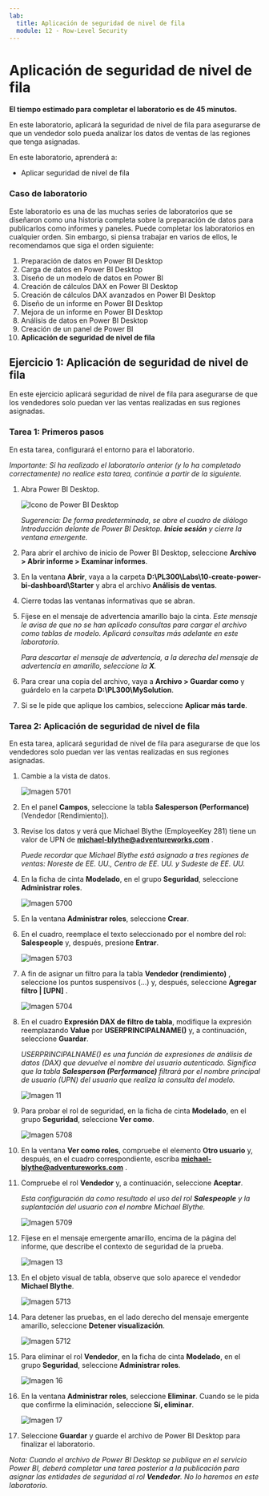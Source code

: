 ```yaml
---
lab:
  title: Aplicación de seguridad de nivel de fila
  module: 12 - Row-Level Security
---
```



# **Aplicación de seguridad de nivel de fila**

**El tiempo estimado para completar el laboratorio es de 45 minutos.**

En este laboratorio, aplicará la seguridad de nivel de fila para asegurarse de que un vendedor solo pueda analizar los datos de ventas de las regiones que tenga asignadas.

En este laboratorio, aprenderá a:

- Aplicar seguridad de nivel de fila

### **Caso de laboratorio**

Este laboratorio es una de las muchas series de laboratorios que se diseñaron como una historia completa sobre la preparación de datos para publicarlos como informes y paneles. Puede completar los laboratorios en cualquier orden. Sin embargo, si piensa trabajar en varios de ellos, le recomendamos que siga el orden siguiente:

1. Preparación de datos en Power BI Desktop
1. Carga de datos en Power BI Desktop
1. Diseño de un modelo de datos en Power BI
1. Creación de cálculos DAX en Power BI Desktop
1. Creación de cálculos DAX avanzados en Power BI Desktop
1. Diseño de un informe en Power BI Desktop
1. Mejora de un informe en Power BI Desktop
1. Análisis de datos en Power BI Desktop
1. Creación de un panel de Power BI
1. **Aplicación de seguridad de nivel de fila**

## **Ejercicio 1: Aplicación de seguridad de nivel de fila**

En este ejercicio aplicará seguridad de nivel de fila para asegurarse de que los vendedores solo puedan ver las ventas realizadas en sus regiones asignadas.

### **Tarea 1: Primeros pasos**

En esta tarea, configurará el entorno para el laboratorio.

*Importante: Si ha realizado el laboratorio anterior (y lo ha completado correctamente) no realice esta tarea, continúe a partir de la siguiente.*

1. Abra Power BI Desktop.

    ![Icono de Power BI Desktop](Linked_image_Files/02-load-data-with-power-query-in-power-bi-desktop_image1.png)

    *Sugerencia: De forma predeterminada, se abre el cuadro de diálogo Introducción delante de Power BI Desktop. **Inicie sesión** y cierre la ventana emergente.*

1. Para abrir el archivo de inicio de Power BI Desktop, seleccione **Archivo > Abrir informe > Examinar informes**.

1. En la ventana **Abrir**, vaya a la carpeta **D:\PL300\Labs\10-create-power-bi-dashboard\Starter** y abra el archivo **Análisis de ventas**.

1. Cierre todas las ventanas informativas que se abran.

1. Fíjese en el mensaje de advertencia amarillo bajo la cinta. *Este mensaje le avisa de que no se han aplicado consultas para cargar el archivo como tablas de modelo. Aplicará consultas más adelante en este laboratorio.*
    
    *Para descartar el mensaje de advertencia, a la derecha del mensaje de advertencia en amarillo, seleccione la **X**.*

1. Para crear una copia del archivo, vaya a **Archivo > Guardar como** y guárdelo en la carpeta **D:\PL300\MySolution**.

1. Si se le pide que aplique los cambios, seleccione **Aplicar más tarde**.

### **Tarea 2: Aplicación de seguridad de nivel de fila**

En esta tarea, aplicará seguridad de nivel de fila para asegurarse de que los vendedores solo puedan ver las ventas realizadas en sus regiones asignadas.

1. Cambie a la vista de datos.

   ![Imagen 5701](Linked_image_Files/04-configure-data-model-in-power-bi-desktop-advanced_image20.png)

1. En el panel **Campos**, seleccione la tabla **Salesperson (Performance)** (Vendedor [Rendimiento]).


1. Revise los datos y verá que Michael Blythe (EmployeeKey 281) tiene un valor de UPN de **michael-blythe@adventureworks.com** .
    
    *Puede recordar que Michael Blythe está asignado a tres regiones de ventas: Noreste de EE. UU., Centro de EE. UU. y Sudeste de EE. UU.*

1. En la ficha de cinta **Modelado**, en el grupo **Seguridad**, seleccione **Administrar roles**.

    ![Imagen 5700](Linked_image_Files/04-configure-data-model-in-power-bi-desktop-advanced_image21.png)

1. En la ventana **Administrar roles**, seleccione **Crear**.

1. En el cuadro, reemplace el texto seleccionado por el nombre del rol: **Salespeople** y, después, presione **Entrar**.

   ![Imagen 5703](Linked_image_Files/04-configure-data-model-in-power-bi-desktop-advanced_image23.png)

1. A fin de asignar un filtro para la tabla **Vendedor (rendimiento)** , seleccione los puntos suspensivos (...) y, después, seleccione **Agregar filtro \| [UPN]** .

   ![Imagen 5704](Linked_image_Files/04-configure-data-model-in-power-bi-desktop-advanced_image24.png)

1. En el cuadro **Expresión DAX de filtro de tabla**, modifique la expresión reemplazando **Value** por **USERPRINCIPALNAME()** y, a continuación, seleccione **Guardar**.
    
    *USERPRINCIPALNAME() es una función de expresiones de análisis de datos (DAX) que devuelve el nombre del usuario autenticado. Significa que la tabla **Salesperson (Performance)** filtrará por el nombre principal de usuario (UPN) del usuario que realiza la consulta del modelo.*

   ![Imagen 11](Linked_image_Files/04-configure-data-model-in-power-bi-desktop-advanced_image25.png)

1. Para probar el rol de seguridad, en la ficha de cinta **Modelado**, en el grupo **Seguridad**, seleccione **Ver como**.

   ![Imagen 5708](Linked_image_Files/04-configure-data-model-in-power-bi-desktop-advanced_image27.png)

1. En la ventana **Ver como roles**, compruebe el elemento **Otro usuario** y, después, en el cuadro correspondiente, escriba **michael-blythe@adventureworks.com** .

1. Compruebe el rol **Vendedor** y, a continuación, seleccione **Aceptar**.
    
    *Esta configuración da como resultado el uso del rol **Salespeople** y la suplantación del usuario con el nombre Michael Blythe.*

   ![Imagen 5709](Linked_image_Files/04-configure-data-model-in-power-bi-desktop-advanced_image28.png)

1. Fíjese en el mensaje emergente amarillo, encima de la página del informe, que describe el contexto de seguridad de la prueba.

   ![Imagen 13](Linked_image_Files/04-configure-data-model-in-power-bi-desktop-advanced_image30.png)

1. En el objeto visual de tabla, observe que solo aparece el vendedor **Michael Blythe**.

   ![Imagen 5713](Linked_image_Files/04-configure-data-model-in-power-bi-desktop-advanced_image31.png)

1. Para detener las pruebas, en el lado derecho del mensaje emergente amarillo, seleccione **Detener visualización**.

   ![Imagen 5712](Linked_image_Files/04-configure-data-model-in-power-bi-desktop-advanced_image32.png)

1. Para eliminar el rol **Vendedor**, en la ficha de cinta **Modelado**, en el grupo **Seguridad**, seleccione **Administrar roles**.

   ![Imagen 16](Linked_image_Files/04-configure-data-model-in-power-bi-desktop-advanced_image33.png)

1. En la ventana **Administrar roles**, seleccione **Eliminar**. Cuando se le pida que confirme la eliminación, seleccione **Sí, eliminar**.

   ![Imagen 17](Linked_image_Files/04-configure-data-model-in-power-bi-desktop-advanced_image34.png)

1. Seleccione **Guardar** y guarde el archivo de Power BI Desktop para finalizar el laboratorio.

*Nota: Cuando el archivo de Power BI Desktop se publique en el servicio Power BI, deberá completar una tarea posterior a la publicación para asignar las entidades de seguridad al rol **Vendedor**. No lo haremos en este laboratorio.*
